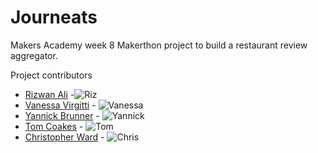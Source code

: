 # Journeats
Makers Academy week 8 Makerthon project to build a restaurant review aggregator.

Project contributors

* [Rizwan Ali] -![Riz](https://avatars0.githubusercontent.com/u/7279020?v=3&s=100)
* [Vanessa Virgitti] - ![Vanessa](https://avatars0.githubusercontent.com/u/10236105?v=3&s=100)
* [Yannick Brunner] - ![Yannick](https://avatars2.githubusercontent.com/u/10322095?v=3&s=100)
* [Tom Coakes] - ![Tom](https://avatars2.githubusercontent.com/u/7912200?v=3&s=100)
* [Christopher Ward] - ![Chris](https://avatars0.githubusercontent.com/u/6054003?v=3&s=100)

[Rizwan Ali]:http://github.com/RizAli
[Vanessa Virgitti]:https://github.com/vvirgitti
[Yannick Brunner]:https://github.com/braunsnow
[Tom Coakes]:https://github.com/tomcoakes
[Christopher Ward]:https://github.com/wardymate

